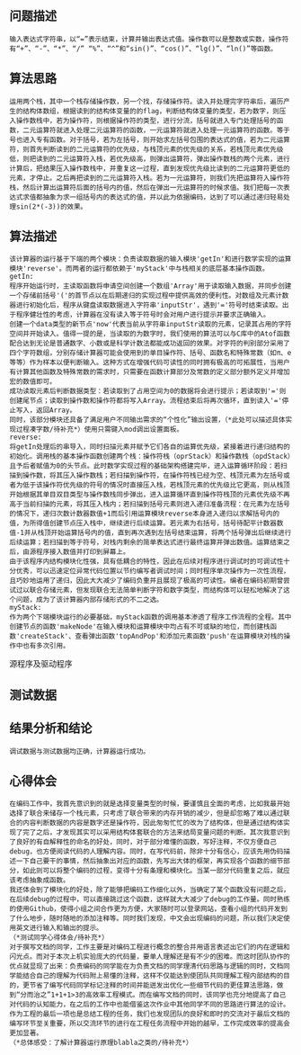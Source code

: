 ## 问题描述
	输入表达式字符串，以“=”表示结束，计算并输出表达式值。操作数可以是整数或实数，操作符有“+”、“-”、“*”、“/” “%”、“^”和“sin()”、“cos()”、“lg()”、“ln()”等函数。
## 算法思路
	运用两个栈，其中一个栈存储操作数，另一个找，存储操作符。读入并处理完字符串后，遍历产生的结构体数组，根据读到的结构体变量的的flag，判断结构体变量的类型，若为数字，则压入操作数栈中，若为操作符，则根据操作符的类型，进行分流，括号就进入专门处理括号的函数，二元运算符就进入处理二元运算符的函数，一元运算符就进入处理一元运算符的函数。等于号也进入专有函数。对于括号，若为左括号，则开始求左括号包围的表达式的值，若为二元运算符，则首先判断读到的二元运算符的优先级，与栈顶元素的优先级的关系，若栈顶元素优先级低，则把读到的二元运算符入栈，若优先级高，则弹出运算符，弹出操作数栈的两个元素，进行计算后，把结果压入操作数栈中，并重复这一过程，直到发现优先级比读到的二元运算符更低的元素，才停止。之后再把读到的二元运算符入栈。若为一元运算符，则我们先把运算符入操作符栈，然后计算出运算符后面的括号内的值，然后在弹出一元运算符的时候求值。我们把每一次表达式求值都抽象为求一组括号内的表达式的值，并以此为依据编码，达到了可以通过递归轻易处理sin(2*(-3))的效果。
## 算法描述
    该计算器的运行基于下端的两个模块：负责读取数据的输入模块'getIn'和进行数学实现的运算模块'reverse'。而两者的运行都依赖于'myStack'中与栈相关的底层基本操作函数。
    getIn:
    程序开始运行时，主读取函数将申请空间创建一个数组'Array'用于读取输入数据，并同步创建一个存储前括号'('的首节点以在后期递归的实现过程中提供高效的便利性。对数组及元素计数器进行初始化后，程序从键盘读取数据进入字符串'inputStr'，遇到'='符号时结束读取。出于程序健壮性的考虑，计算器在没有读入等于符号时会对用户进行提示并要求正确输入。
    创建一个data类型的新节点'now'代表当前从字符串inputStr读取的元素，记录其占用的字符空间并开始读入。值得一提的是，当读取的为数字时，我们使用的算法可以与C库中的Atof函数配合达到无论是普通数字、小数或是科学计数法都能成功返回的效果。对字符的判别部分采用了四个字符数组，分别存储计算器可能会使用到的单目操作符、括号、函数名和特殊常数（如π、e等等）作为样本以便判断输入。这种方式在增强代码可读性的同时拥有极高的可拓展性，当用户有计算其他函数及特殊常数的需求时，只需要在函数计算部分及常数的定义部分额外定义并增加宏的数值即可。
    成功读取元素后判断数据类型：若读取到了占用空间为0的数据将会进行提示；若读取到'='则创建尾节点；读取到操作数和操作符都将写入Array。流程结束后将再次循环，直到读入'='停止写入，返回Array。
    同时，该部分模块还具备了满足用户不同输出需求的“个性化”输出设置，（*此处可以描述具体实现过程凑字数/待补充*）使用只需键入mod调出设置面板。
    reverse:
    将getIn处理后的串导入，同时扫描元素并赋予它们各自的运算优先级，紧接着进行递归结构的初始化。调用栈的基本操作函数创建两个栈：操作符栈（oprStack）和操作数栈（opdStack）且予后者赋值为0的头节点。此时数学实现过程的基础架构搭建完毕，进入运算循环阶段：若扫描到操作数，将其压入操作数栈；若扫描到操作符，在操作符栈已经为空、栈顶元素为左括号或者为低于该操作符优先级的符号的情况时直接压入栈，若栈顶元素的优先级比它更高，则从栈顶开始根据其单目双目类型与操作数栈同步弹出，进入运算循环直到操作符栈顶的元素优先级不再高于当前扫描的元素，将其压入栈内；若扫描到括号元素则进入递归准备流程：在元素为左括号的情况下，递归次数计数器数值+1而后引用运算模块reverse本身进入递归以求解括号内的值，为所得值创建节点压入栈中，继续进行后续运算。若元素为右括号，括号待配平计数器数值-1并从栈顶开始运算括号内的值，直到再次遇到左括号结束运算，将两个括号弹出后继续进行后续运算；若扫描到等于符号，对栈内剩余的简单表达式进行最终运算并弹出数值。运算结束之后，由源程序接入数值并打印到屏幕上。
    由于该程序内结构模块化性强，具有低耦合的特性，因此在后续对程序进行调试时的可调试性十分优秀，可以迅速定位异常代码位置以节约编写者调试时间；同时程序单次操作为一次性流程，且巧妙地运用了递归，因此大大减少了编码负重并且展现了极高的可读性。编者在编码初期曾尝试过以联合存储元素，但发现联合无法简单判断字符和数字类型，而结构体可以轻松地解决了这个问题，成为了该计算器内部存储形式的不二之选。
    myStack:
    作为两个下端模块运行的必要基础，myStack函数的调用基本渗透了程序工作流程的全程。其中创建节点的函数'makeNode'在输入模块和运算模块中均占有不可或缺的地位，而创建栈函数'createStack'、查看弹出函数'topAndPop'和添加元素函数'push'在运算模块对栈的操作中也有多次引用。
源程序及驱动程序
    
## 测试数据

## 结果分析和结论
    调试数据与测试数据均正确，计算器运行成功。
## 心得体会
    在编码工作中，我首先意识到的就是选择变量类型的时候，要谨慎且全面的考虑，比如我最开始选择了联合来储存一个栈元素，只考虑了联合带来的内存开销的减少，但是却忽略了难以通过联合的内容判断数据的内容是数字还是操作符，因此匆匆忙忙的改为了结构体，但是通过结构体实现了完了之后，才发现其实可以采用结构体套联合的方法来结局变量问题的判断。其次我意识到了良好的有自解释性的命名的好处，同时，对于部分难懂的函数，写好注释，不仅方便自己debug，也方便阅读代码的人理解内容。同时，在写代码前，除非十分有信心，应该先用伪码描述一下自己要干的事情，然后抽象出对应的函数，先写出大体的框架，再实现各个函数的细节部分，如此则可以将整个编码的过程，变得十分有条理和模块化。当某一部分代码重复之后，就应该考虑抽象成函数。
    我还体会到了模块化的好处，除了能够把编码工作细化以外，当确定了某个函数没有问题之后，在后续debug的过程中，可以直接跳过这个函数，这样就大大减少了debug的工作量。同时熟练的使用Github，使得小组之间合作更为方便，大家随时可以登录网站，查看小组的代码开发到了什么地步，随时随地的添加注释等。同时我们发现，中文会出现编码的问题，所以我们决定使用英文进行输入和输出的提示。
    （*测试同学心得体会/待补充*）
    对于撰写文档的同学，工作主要是对编码工程进行概念的整合并用语言表述出它们的内在逻辑和闪光点。而对于本次上机实验庞大的代码量，要单人理解还是有不少的困难。而这时团队协作的优点就显现了出来：负责编码的同学能在为负责文档的同学理清代码思路与逻辑的同时，文档同学能结合自己的理解为代码附上易懂的注释，这样不仅能达到使团队共同理解工程内部结构的目的，更节省了编写代码同学标记注释的时间并能迸发出优化一些细节代码的更佳算法思路，做到“分而治之”1+1+1>3的高效率工程模式。而在编写文档的同时，该同学也充分地提高了自己对代码的认知能力，在之后的工作中也能借鉴这次作业中其他同学不同的思路进行算法的设计。作为工程的最后一项也是总结工程的任务，我们也发现团队的良好和即时的交流对于最后文档的编写环节至关重要，所以交流环节的进行在工程任务流程中开始的越早，工作完成效率的提高会更加显著。
    （*总体感受：了解计算器运行原理blabla之类的/待补充*）
